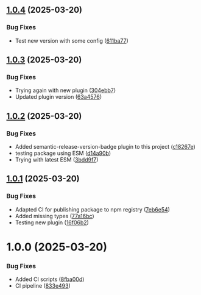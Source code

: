 ## [1.0.4](https://github.com/lcaparros/semantic-release-version-badge/compare/v1.0.3...v1.0.4) (2025-03-20)


### Bug Fixes

* Test new version with some config ([611ba77](https://github.com/lcaparros/semantic-release-version-badge/commit/611ba77719fbe11b9c044890f36169c30cbf9d0e))

## [1.0.3](https://github.com/lcaparros/semantic-release-version-badge/compare/v1.0.2...v1.0.3) (2025-03-20)


### Bug Fixes

* Trying again with new plugin ([304ebb7](https://github.com/lcaparros/semantic-release-version-badge/commit/304ebb7c558e580de4f5dd9f90ffb46d431ff5d3))
* Updated plugin version ([63a4576](https://github.com/lcaparros/semantic-release-version-badge/commit/63a457698306b25e3d9672a96a3153bc0e15b9a4))

## [1.0.2](https://github.com/lcaparros/semantic-release-version-badge/compare/v1.0.1...v1.0.2) (2025-03-20)


### Bug Fixes

* Added semantic-release-version-badge plugin to this project ([c18267e](https://github.com/lcaparros/semantic-release-version-badge/commit/c18267ea2e0a1a2d5df5a89fd64465ae943d78e6))
* testing package using ESM ([d14a90b](https://github.com/lcaparros/semantic-release-version-badge/commit/d14a90b62bd393a0ce609bd14ad75f095468f17d))
* Trying with latest ESM ([3bdd9f7](https://github.com/lcaparros/semantic-release-version-badge/commit/3bdd9f744038013c38e9857342cd952935972059))

## [1.0.1](https://github.com/lcaparros/semantic-release-version-badge/compare/v1.0.0...v1.0.1) (2025-03-20)


### Bug Fixes

* Adapted CI for publishing package to npm registry ([7eb6e54](https://github.com/lcaparros/semantic-release-version-badge/commit/7eb6e54616e633b1f000034c4de3dc0d2511a0e1))
* Added missing types ([77a16bc](https://github.com/lcaparros/semantic-release-version-badge/commit/77a16bcfded4d66bc524a54b55ef2610f1561686))
* Testing new plugin ([16f06b2](https://github.com/lcaparros/semantic-release-version-badge/commit/16f06b2c7b30e2f31845f172c56ab24f400a8ebf))

# 1.0.0 (2025-03-20)


### Bug Fixes

* Added CI scripts ([8fba00d](https://github.com/lcaparros/semantic-release-version-badge/commit/8fba00d4324d81d6a05b5c6998eb15ddb3afb75c))
* CI pipeline ([833e493](https://github.com/lcaparros/semantic-release-version-badge/commit/833e4930964b85570cd67bd6527c451963d7905e))
